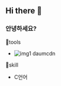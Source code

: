 ## Hi there 👋

### 안녕하세요? 

👀tools
- ![img1 daumcdn](https://github.com/user-attachments/assets/9a3bf85c-e9ce-408f-bb39-a1b491e0ec40)

💪skill
- C언어
